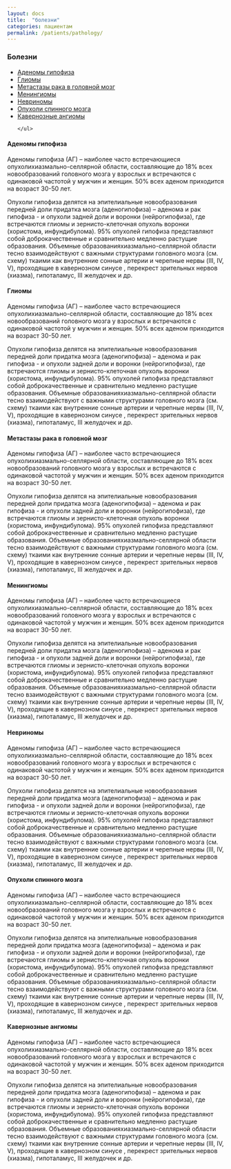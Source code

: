 ```yaml
---
layout: docs
title:  "болезни"
categories: пациентам
permalink: /patients/pathology/
---
```


<script src="/js/vendor/jquery.js"></script>
<script src="/js/foundation/foundation.js"></script>
<script src="/js/foundation/foundation.magellan.js"></script>

### Болезни

<div data-magellan-expedition="fixed"> 
	<ul class="sub-nav"> 
		<li data-magellan-arrival="ag"><a href="#ag">Аденомы гипофиза</a></li> 
		<li data-magellan-arrival="glioma"><a href="#glioma">Глиомы</a></li>
		<li data-magellan-arrival="mts"><a href="#mts">Метастазы рака в головной мозг</a></li>
		<li data-magellan-arrival="men"><a href="#men">Менингиомы</a></li>
		<li data-magellan-arrival="vs"><a href="#vs">Невриномы</a></li>
		<li data-magellan-arrival="scord"><a href="#scord">Опухоли спинного мозга</a></li>
		<li data-magellan-arrival="cavmal"><a href="#cavmal">Кавернозные ангиомы</a></li>
		 
	</ul> 
</div>

<a name="ag"></a>
<h4 data-magellan-destination="ag">Аденомы гипофиза</h4>

Аденомы гипофиза (АГ) – наиболее часто встречающиеся опухолихиазмально-селлярной области, составляющие до 18% всех новообразований головного мозга у взрослых и встречаются с одинаковой частотой у мужчин и женщин. 50% всех аденом приходится на возраст 30-50 лет.

Опухоли гипофиза делятся на эпителиальные новообразования передней доли придатка мозга (аденогипофиза) – аденома и рак гипофиза - и опухоли задней доли и воронки (нейрогипофиза), где встречаются глиомы и зернисто-клеточная опухоль воронки (хористома, инфундибулома). 95% опухолей гипофиза представляют собой доброкачественные и сравнительно медленно растущие образования. Объемные образованияхиазмально-селлярной области тесно взаимодействуют с важными структурами головного мозга (см. схему) ткаими как внутренние сонные артерии и черепные нервы (III, IV, V), проходящие в кавернозном синусе , перекрест зрительных нервов (хиазма), гипоталамус, III желудочек и др.


<a name="glioma"></a>
<h4 data-magellan-destination="glioma">Глиомы</h4>

Аденомы гипофиза (АГ) – наиболее часто встречающиеся опухолихиазмально-селлярной области, составляющие до 18% всех новообразований головного мозга у взрослых и встречаются с одинаковой частотой у мужчин и женщин. 50% всех аденом приходится на возраст 30-50 лет.

Опухоли гипофиза делятся на эпителиальные новообразования передней доли придатка мозга (аденогипофиза) – аденома и рак гипофиза - и опухоли задней доли и воронки (нейрогипофиза), где встречаются глиомы и зернисто-клеточная опухоль воронки (хористома, инфундибулома). 95% опухолей гипофиза представляют собой доброкачественные и сравнительно медленно растущие образования. Объемные образованияхиазмально-селлярной области тесно взаимодействуют с важными структурами головного мозга (см. схему) ткаими как внутренние сонные артерии и черепные нервы (III, IV, V), проходящие в кавернозном синусе , перекрест зрительных нервов (хиазма), гипоталамус, III желудочек и др.



<a name="mts"></a>
<h4 data-magellan-destination="mts"> Метастазы рака в головной мозг</h4>


Аденомы гипофиза (АГ) – наиболее часто встречающиеся опухолихиазмально-селлярной области, составляющие до 18% всех новообразований головного мозга у взрослых и встречаются с одинаковой частотой у мужчин и женщин. 50% всех аденом приходится на возраст 30-50 лет.

Опухоли гипофиза делятся на эпителиальные новообразования передней доли придатка мозга (аденогипофиза) – аденома и рак гипофиза - и опухоли задней доли и воронки (нейрогипофиза), где встречаются глиомы и зернисто-клеточная опухоль воронки (хористома, инфундибулома). 95% опухолей гипофиза представляют собой доброкачественные и сравнительно медленно растущие образования. Объемные образованияхиазмально-селлярной области тесно взаимодействуют с важными структурами головного мозга (см. схему) ткаими как внутренние сонные артерии и черепные нервы (III, IV, V), проходящие в кавернозном синусе , перекрест зрительных нервов (хиазма), гипоталамус, III желудочек и др.

<a name="men"></a>
<h4 data-magellan-destination="men">Менингиомы</h4>


Аденомы гипофиза (АГ) – наиболее часто встречающиеся опухолихиазмально-селлярной области, составляющие до 18% всех новообразований головного мозга у взрослых и встречаются с одинаковой частотой у мужчин и женщин. 50% всех аденом приходится на возраст 30-50 лет.

Опухоли гипофиза делятся на эпителиальные новообразования передней доли придатка мозга (аденогипофиза) – аденома и рак гипофиза - и опухоли задней доли и воронки (нейрогипофиза), где встречаются глиомы и зернисто-клеточная опухоль воронки (хористома, инфундибулома). 95% опухолей гипофиза представляют собой доброкачественные и сравнительно медленно растущие образования. Объемные образованияхиазмально-селлярной области тесно взаимодействуют с важными структурами головного мозга (см. схему) ткаими как внутренние сонные артерии и черепные нервы (III, IV, V), проходящие в кавернозном синусе , перекрест зрительных нервов (хиазма), гипоталамус, III желудочек и др.


<a name="vs"></a>
<h4 data-magellan-destination="vs">Невриномы</h4>


Аденомы гипофиза (АГ) – наиболее часто встречающиеся опухолихиазмально-селлярной области, составляющие до 18% всех новообразований головного мозга у взрослых и встречаются с одинаковой частотой у мужчин и женщин. 50% всех аденом приходится на возраст 30-50 лет.

Опухоли гипофиза делятся на эпителиальные новообразования передней доли придатка мозга (аденогипофиза) – аденома и рак гипофиза - и опухоли задней доли и воронки (нейрогипофиза), где встречаются глиомы и зернисто-клеточная опухоль воронки (хористома, инфундибулома). 95% опухолей гипофиза представляют собой доброкачественные и сравнительно медленно растущие образования. Объемные образованияхиазмально-селлярной области тесно взаимодействуют с важными структурами головного мозга (см. схему) ткаими как внутренние сонные артерии и черепные нервы (III, IV, V), проходящие в кавернозном синусе , перекрест зрительных нервов (хиазма), гипоталамус, III желудочек и др.


<a name="scord"></a>
<h4 data-magellan-destination="scord">Опухоли спинного мозга</h4>


Аденомы гипофиза (АГ) – наиболее часто встречающиеся опухолихиазмально-селлярной области, составляющие до 18% всех новообразований головного мозга у взрослых и встречаются с одинаковой частотой у мужчин и женщин. 50% всех аденом приходится на возраст 30-50 лет.

Опухоли гипофиза делятся на эпителиальные новообразования передней доли придатка мозга (аденогипофиза) – аденома и рак гипофиза - и опухоли задней доли и воронки (нейрогипофиза), где встречаются глиомы и зернисто-клеточная опухоль воронки (хористома, инфундибулома). 95% опухолей гипофиза представляют собой доброкачественные и сравнительно медленно растущие образования. Объемные образованияхиазмально-селлярной области тесно взаимодействуют с важными структурами головного мозга (см. схему) ткаими как внутренние сонные артерии и черепные нервы (III, IV, V), проходящие в кавернозном синусе , перекрест зрительных нервов (хиазма), гипоталамус, III желудочек и др.


<a name="cavmal"></a>
<h4 data-magellan-destination="cavmal">Кавернозные ангиомы</h4>


Аденомы гипофиза (АГ) – наиболее часто встречающиеся опухолихиазмально-селлярной области, составляющие до 18% всех новообразований головного мозга у взрослых и встречаются с одинаковой частотой у мужчин и женщин. 50% всех аденом приходится на возраст 30-50 лет.

Опухоли гипофиза делятся на эпителиальные новообразования передней доли придатка мозга (аденогипофиза) – аденома и рак гипофиза - и опухоли задней доли и воронки (нейрогипофиза), где встречаются глиомы и зернисто-клеточная опухоль воронки (хористома, инфундибулома). 95% опухолей гипофиза представляют собой доброкачественные и сравнительно медленно растущие образования. Объемные образованияхиазмально-селлярной области тесно взаимодействуют с важными структурами головного мозга (см. схему) ткаими как внутренние сонные артерии и черепные нервы (III, IV, V), проходящие в кавернозном синусе , перекрест зрительных нервов (хиазма), гипоталамус, III желудочек и др.
